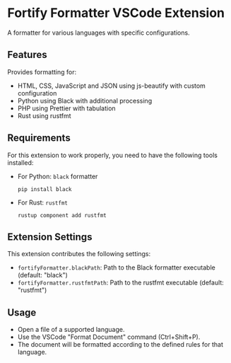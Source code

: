 # Fortify Formatter VSCode Extension

A formatter for various languages with specific configurations.

## Features

Provides formatting for:
- HTML, CSS, JavaScript and JSON using js-beautify with custom configuration
- Python using Black with additional processing
- PHP using Prettier with tabulation
- Rust using rustfmt

## Requirements

For this extension to work properly, you need to have the following tools installed:

- For Python: `black` formatter
	```
	pip install black
	```

- For Rust: `rustfmt`
	```
	rustup component add rustfmt
	```

## Extension Settings

This extension contributes the following settings:

- `fortifyFormatter.blackPath`: Path to the Black formatter executable (default: "black")
- `fortifyFormatter.rustfmtPath`: Path to the rustfmt executable (default: "rustfmt")

## Usage

- Open a file of a supported language.
- Use the VSCode "Format Document" command (Ctrl+Shift+P).
- The document will be formatted according to the defined rules for that language.